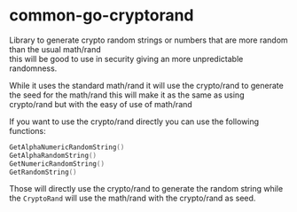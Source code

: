 # common-go-cryptorand

Library to generate crypto random strings or numbers that are more random than the usual math/rand  
this will be good to use in security giving an more unpredictable randomness.

While it uses the standard math/rand it will use the crypto/rand to generate the seed for the math/rand
this will make it as the same as using crypto/rand but with the easy of use of math/rand

If you want to use the crypto/rand directly you can use the following functions:

```go
GetAlphaNumericRandomString()
GetAlphaRandomString()
GetNumericRandomString()
GetRandomString()
```

Those will directly use the crypto/rand to generate the random string while the `CryptoRand` will use the math/rand
with the crypto/rand as seed.
